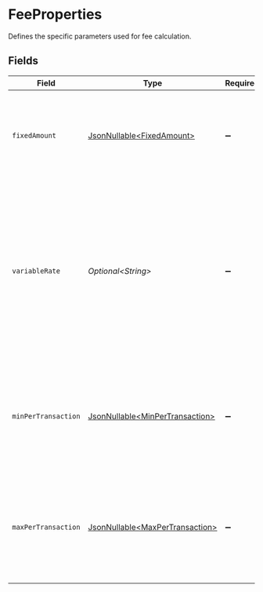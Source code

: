# FeeProperties

Defines the specific parameters used for fee calculation.


## Fields

| Field                                                                                                                                                  | Type                                                                                                                                                   | Required                                                                                                                                               | Description                                                                                                                                            | Example                                                                                                                                                |
| ------------------------------------------------------------------------------------------------------------------------------------------------------ | ------------------------------------------------------------------------------------------------------------------------------------------------------ | ------------------------------------------------------------------------------------------------------------------------------------------------------ | ------------------------------------------------------------------------------------------------------------------------------------------------------ | ------------------------------------------------------------------------------------------------------------------------------------------------------ |
| `fixedAmount`                                                                                                                                          | [JsonNullable\<FixedAmount>](../../models/components/FixedAmount.md)                                                                                   | :heavy_minus_sign:                                                                                                                                     | A fixed fee that is applied to the amount of each transaction in the `fixed` and `blended` fee models.                                                 |                                                                                                                                                        |
| `variableRate`                                                                                                                                         | *Optional\<String>*                                                                                                                                    | :heavy_minus_sign:                                                                                                                                     | A percentage fee that is applied to the amount of each transaction in the `blended` fee model, expressed as a decimal. <br/><br/>For example, 0.05% is '0.05'. | 0.05                                                                                                                                                   |
| `minPerTransaction`                                                                                                                                    | [JsonNullable\<MinPerTransaction>](../../models/components/MinPerTransaction.md)                                                                       | :heavy_minus_sign:                                                                                                                                     | Specifies the minimum allowable spending for a single transaction, working as a transaction floor.                                                     |                                                                                                                                                        |
| `maxPerTransaction`                                                                                                                                    | [JsonNullable\<MaxPerTransaction>](../../models/components/MaxPerTransaction.md)                                                                       | :heavy_minus_sign:                                                                                                                                     | Specifies the maximum allowable spending for a single transaction, working as a transaction ceiling.                                                   |                                                                                                                                                        |